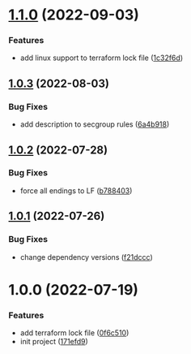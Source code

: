 # [1.1.0](https://github.com/cktf/terraform-aws-wireguard/compare/1.0.3...1.1.0) (2022-09-03)


### Features

* add linux support to terraform lock file ([1c32f6d](https://github.com/cktf/terraform-aws-wireguard/commit/1c32f6d1851ab0ab4e7e4d40f32f7b69c6a14304))

## [1.0.3](https://github.com/cktf/terraform-aws-wireguard/compare/1.0.2...1.0.3) (2022-08-03)


### Bug Fixes

* add description to secgroup rules ([6a4b918](https://github.com/cktf/terraform-aws-wireguard/commit/6a4b91879642a1def3c4d2a7cb282e5d50c1149a))

## [1.0.2](https://github.com/cktf/terraform-aws-wireguard/compare/1.0.1...1.0.2) (2022-07-28)


### Bug Fixes

* force all endings to LF ([b788403](https://github.com/cktf/terraform-aws-wireguard/commit/b788403619c764c4ca6faad8feb00f3e6f28dbb3))

## [1.0.1](https://github.com/cktf/terraform-aws-wireguard/compare/1.0.0...1.0.1) (2022-07-26)


### Bug Fixes

* change dependency versions ([f21dccc](https://github.com/cktf/terraform-aws-wireguard/commit/f21dccce7641f81ae4f6e99a81e29cea7761a60a))

# 1.0.0 (2022-07-19)


### Features

* add terraform lock file ([0f6c510](https://github.com/cktf/terraform-aws-wireguard/commit/0f6c51080ba3f29fcb9087b54ddd35d507290983))
* init project ([171efd9](https://github.com/cktf/terraform-aws-wireguard/commit/171efd971d57f1e20777b9c85a0bdf18e607c49b))
